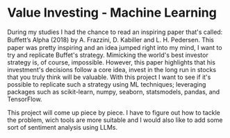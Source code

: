 # Value Investing - Machine Learning
During my studies I had the chance to read an inspiring paper that's called: Buﬀett’s Alpha (2018) by A. Frazzini, D. Kabiller and L. H. Pedersen.
This paper was pretty inspiring and an idea jumped right into my mind, I want to try and replicate Buffet's strategy. Mimicking the world's best investor strategy is, of course, impossible. However, this paper highlights that his investment's decisions follow a core idea, invest in the long run in stocks that you truly think will be valuable. With this project I want to see if it's possible to replicate such a strategy using ML techniques; leveraging packages such as scikit-learn, numpy, seaborn, statsmodels, pandas, and TensorFlow.

This project will come up piece by piece. I have to figure out how to tackle the problem, wich tools are more suitable and I would also like to add some sort of sentiment analysis using LLMs.
